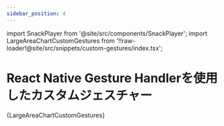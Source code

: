 ```yaml
---
sidebar_position: 4
---
```


import SnackPlayer from '@site/src/components/SnackPlayer';
import LargeAreaChartCustomGestures from '!!raw-loader!@site/src/snippets/custom-gestures/index.tsx';

# React Native Gesture Handlerを使用したカスタムジェスチャー

<SnackPlayer name="カスタムジェスチャーを使用した大面積チャート">{LargeAreaChartCustomGestures}</SnackPlayer>

